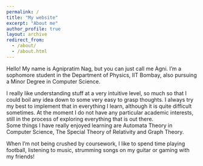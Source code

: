 ```yaml
---
permalink: /
title: "My website"
excerpt: "About me"
author_profile: true
layout: archive
redirect_from: 
  - /about/
  - /about.html
---
```


Hello! My name is Agnipratim Nag, but you can just call me Agni. I’m a sophomore student in the Department of Physics, IIT Bombay, also pursuing a Minor Degree in Computer Science.

I really like understanding stuff at a very intuitive level, so much so that I could boil any idea down to some very easy to grasp thoughts. I always try my best to implement that in everything I learn, although it is quite difficult sometimes. At the moment I do not have any particular academic interests, still in the process of exploring everything that is out there. <br> Some things I have really enjoyed learning are Automata Theory in Computer Science, The Special Theory of Relativity and Graph Theory.

When I’m not being crushed by coursework, I like to spend time playing football, listening to music, strumming songs on my guitar or gaming with my friends!

